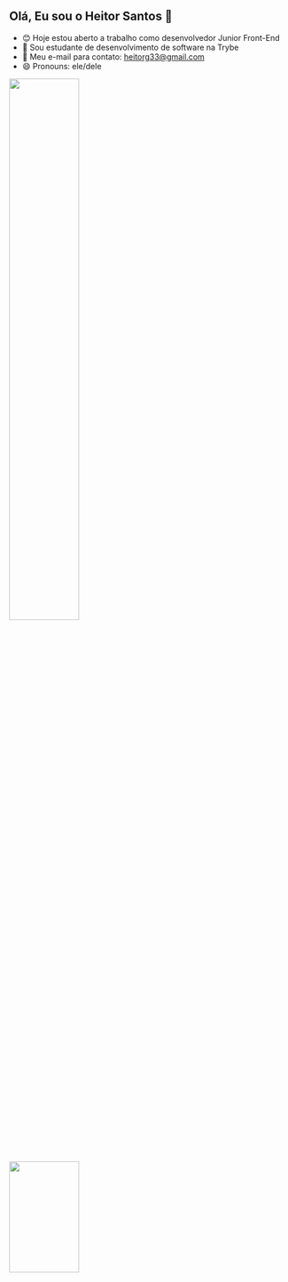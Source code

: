 ## Olá, Eu sou o Heitor Santos 👋

- 😊 Hoje estou aberto a trabalho como desenvolvedor Junior Front-End
- 📖 Sou estudante de desenvolvimento de software na Trybe
- 📧 Meu e-mail para contato: heitorg33@gmail.com
- 😄 Pronouns: ele/dele
<div>
  <a href="https://github.com/heitorgsantos/">
  <img height"150em" width="50%" src="https://github-readme-stats.vercel.app/api?username=heitorgsantos&show_icons=true&theme=dark"/>
  <img height="200em" width="50%" src="https://github-readme-stats.vercel.app/api/top-langs/?username=heitorgsantos&layout=compact&langs_count=32&theme=dark"/>
</div>
